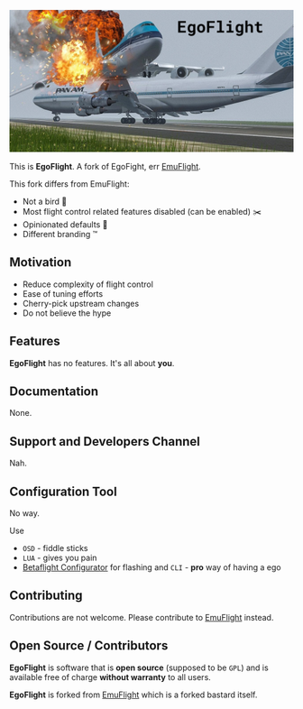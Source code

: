 ![EgoFlight](.github/EgoFlight.png)

This is **EgoFlight**. A fork of EgoFight, err [EmuFlight](https://github.com/emuflight/EmuFlight).

This fork differs from EmuFlight:

 * Not a bird 🦉
 * Most flight control related features disabled (can be enabled) ✂️
 * Opinionated defaults 🧪
 * Different branding ™️

## Motivation
 
 * Reduce complexity of flight control
 * Ease of tuning efforts
 * Cherry-pick upstream changes
 * Do not believe the hype

## Features

**EgoFlight** has no features. It's all about __you__.

## Documentation

None.

## Support and Developers Channel

Nah.

## Configuration Tool

No way.

Use

 * `OSD` - fiddle sticks
 * `LUA` - gives you pain
 * [Betaflight Configurator](https://github.com/betaflight/betaflight-configurator) for flashing and `CLI` - **pro** way of having a ego

## Contributing

Contributions are not welcome. Please contribute to [EmuFlight](https://github.com/emuflight/EmuFlight) instead.

## Open Source / Contributors

**EgoFlight** is software that is **open source** (supposed to be `GPL`) and is available free of charge **without warranty** to all users.

**EgoFlight** is forked from [EmuFlight](https://github.com/emuflight/EmuFlight) which is a forked bastard itself.
